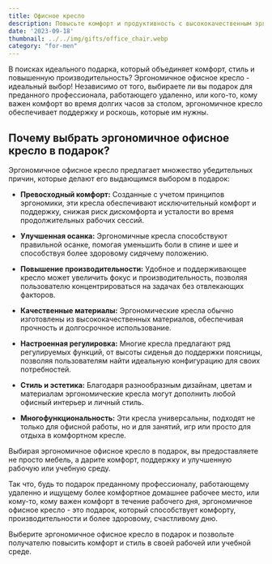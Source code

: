 ```yaml
---
title: Офисное кресло
description: Повысьте комфорт и продуктивность с высококачественным эргономичным офисным креслом.
date: '2023-09-18'
thumbnail: ../../img/gifts/office_chair.webp
category: "for-men"
---
```

В поисках идеального подарка, который объединяет комфорт, стиль и повышенную производительность? Эргономичное офисное кресло - идеальный выбор! Независимо от того, выбираете ли вы подарок для преданного профессионала, работающего удаленно, или кого-то, кому важен комфорт во время долгих часов за столом, эргономичное кресло обеспечивает поддержку и роскошь, которые им нужны.

## Почему выбрать эргономичное офисное кресло в подарок?

Эргономичное офисное кресло предлагает множество убедительных причин, которые делают его выдающимся выбором в подарок:

- **Превосходный комфорт:** Созданные с учетом принципов эргономики, эти кресла обеспечивают исключительный комфорт и поддержку, снижая риск дискомфорта и усталости во время продолжительных рабочих сессий.

- **Улучшенная осанка:** Эргономичные кресла способствуют правильной осанке, помогая уменьшить боли в спине и шее и способствуя более здоровому сидячему положению.

- **Повышение производительности:** Удобное и поддерживающее кресло может увеличить фокус и производительность, позволяя пользователю концентрироваться на задачах без отвлекающих факторов.

- **Качественные материалы:** Эргономические кресла обычно изготовлены из высококачественных материалов, обеспечивая прочность и долгосрочное использование.

- **Настроенная регулировка:** Многие кресла предлагают ряд регулируемых функций, от высоты сиденья до поддержки поясницы, позволяя пользователям найти идеальную конфигурацию для своих потребностей.

- **Стиль и эстетика:** Благодаря разнообразным дизайнам, цветам и материалам эргономические кресла могут дополнить любой офисный интерьер и личный стиль.

- **Многофункциональность:** Эти кресла универсальны, подходят не только для офисной работы, но и для занятий, игр или просто для отдыха в комфортном кресле.

Выбирая эргономичное офисное кресло в подарок, вы предоставляете не просто мебель, а дарите комфорт, поддержку и улучшенную рабочую или учебную среду.

Так что, будь то подарок преданному профессионалу, работающему удаленно и ищущему более комфортное домашнее рабочее место, или кому-то, кому важен комфорт в течение рабочего дня, эргономичное офисное кресло - это подарок, который способствует комфорту, производительности и более здоровому, счастливому дню.

Выберите эргономичное офисное кресло в подарок и позвольте получателю повысить комфорт и стиль в своей рабочей или учебной среде.
